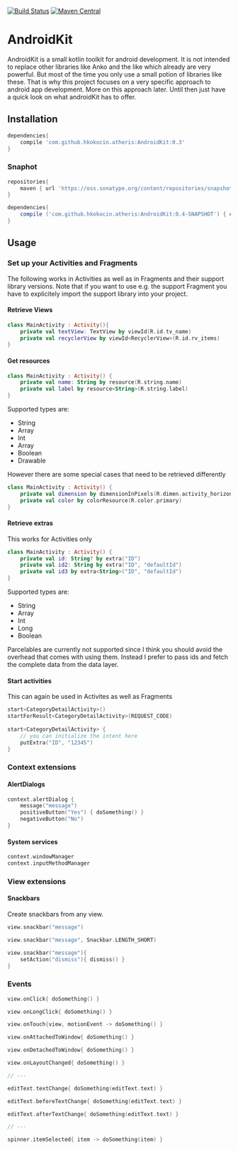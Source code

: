 [![Build Status](https://travis-ci.org/hkokocin/androidKit.svg?branch=master)](https://travis-ci.org/hkokocin/androidKit)
[![Maven Central](https://img.shields.io/maven-central/v/com.github.hkokocin.atheris/androidkit.svg)](http://search.maven.org/#search%7Cga%7C1%7Cg%3A%22com.github.hkokocin.atheris%22%20AND%20a%3A%androidkit%22)

# AndroidKit

AndroidKit is a small kotlin toolkit for android development. It is not intended to replace other libraries like Anko and the like which already are very powerful. But most of the time you only use a small potion of libraries like these. That is why this project focuses on a very specific approach to android app development. More on this approach later. Until then just have a quick look on what androidKit has to offer.

## Installation

```groovy
dependencies{
    compile 'com.github.hkokocin.atheris:AndroidKit:0.3'
}
```

### Snaphot

```groovy
repositories{
    maven { url 'https://oss.sonatype.org/content/repositories/snapshots' }
}

dependencies{
    compile ('com.github.hkokocin.atheris:AndroidKit:0.4-SNAPSHOT') { changing = true }
}
```

## Usage

### Set up your Activities and Fragments

The following works in Activities as well as in Fragments and their support library versions. Note that if you want to use e.g. the support Fragment you have to explicitely import the support library into your project.

#### Retrieve Views
```kotlin
class MainActivity : Activity(){
    private val textView: TextView by viewId(R.id.tv_name)
    private val recyclerView by viewId<RecyclerView>(R.id.rv_items)
}
```

#### Get resources
```kotlin
class MainActivity : Activity() {
    private val name: String by resource(R.string.name)
    private val label by resource<String>(R.string.label)
}
```

Supported types are:
* String
* Array<String>
* Int
* Array<Int>
* Boolean
* Drawable

However there are some special cases that need to be retrieved differently

```kotlin
class MainActivity : Activity() {
    private val dimension by dimensionInPixels(R.dimen.activity_horizontal_margin)
    private val color by colorResource(R.color.primary)
}
```

#### Retrieve extras
This works for Activities only
```kotlin
class MainActivity : Activity() {
    private val id: String? by extra("ID")
    private val id2: String by extra("ID", "defaultId")
    private val id3 by extra<String>("ID", "defaultId")
}
```

Supported types are:
* String
* Array<String>
* Int
* Long
* Boolean

Parcelables are currently not supported since I think you should avoid the overhead that comes with using them. Instead I prefer to pass ids and fetch the complete data from the data layer.

#### Start activities
This can again be used in Activites as well as Fragments
```kotlin
start<CategoryDetailActivity>()
startForResult<CategoryDetailActivity>(REQUEST_CODE)
        
start<CategoryDetailActivity> {
    // you can initialize the intent here
    putExtra("ID", "12345")
}
```

### Context extensions

#### AlertDialogs

```kotlin
context.alertDialog {
    message("message")
    positiveButton("Yes") { doSomething() }
    negativeButton("No")
}
```

#### System services

```kotlin
context.windowManager
context.inputMethodManager
```

### View extensions

#### Snackbars

Create snackbars from any view.

```kotlin
view.snackbar("message")

view.snackbar("message", Snackbar.LENGTH_SHORT)

view.snackbar("message"){
    setAction("dismiss"){ dismiss() }
}
```

### Events


```kotlin
view.onClick{ doSomething() }

view.onLongClick{ doSomething() }

view.onTouch{view, motionEvent -> doSomething() }

view.onAttachedToWindow{ doSomething() }

view.onDetachedToWindow{ doSomething() }

view.onLayoutChanged{ doSomething() }

// ---

editText.textChange{ doSomething(editText.text) }

editText.beforeTextChange{ doSomething(editText.text) }

editText.afterTextChange{ doSomething(editText.text) }

// ---

spinner.itemSelected{ item -> doSomething(item) }
```
